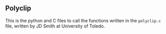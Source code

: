 Polyclip
--------
This is the python and C files to call the functions written in the ```polyclip.c``` file, written by JD Smith at University of Toledo.


